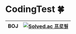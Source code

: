 # CodingTest 🍀

|BOJ|[![Solved.ac 프로필](http://mazassumnida.wtf/api/generate_badge?boj=ecw1110)](https://solved.ac/ecw1110)|
|------|---|
